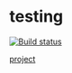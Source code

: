 # testing

[![Build status](https://ci.appveyor.com/api/projects/status/s8pvigvtqyr8q9fn/branch/master?svg=true)](https://ci.appveyor.com/project/lana2810/ahj-testing/branch/master)

[project](https://lana2810.github.io/ahj-testing/)
